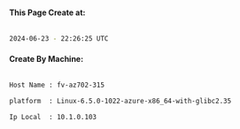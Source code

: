 
   
#### This Page Create at:

```bash

2024-06-23 - 22:26:25 UTC

```

#### Create By Machine:

```bash

Host Name : fv-az702-315

platform  : Linux-6.5.0-1022-azure-x86_64-with-glibc2.35

Ip Local  : 10.1.0.103

```

